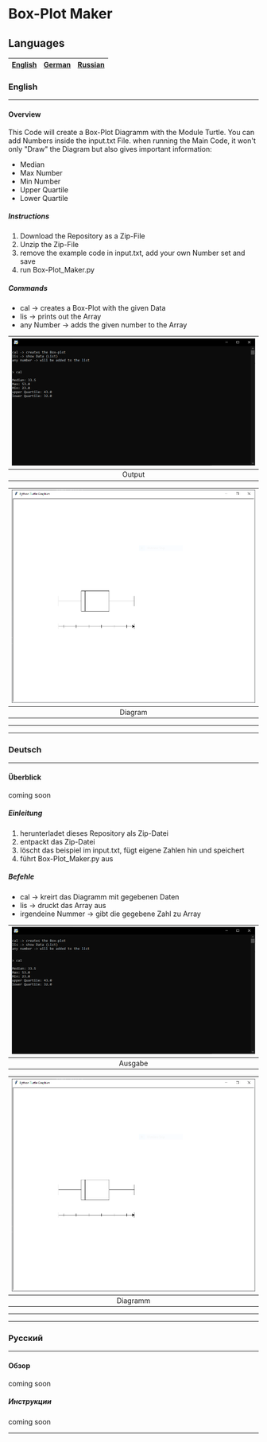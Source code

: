 # Box-Plot Maker

## Languages

|[English](#English)|[German](#Deutsch)|[Russian](#Русский)|
|:--:|:--:|:--:|

### **English**

---

#### **Overview**

This Code will create a Box-Plot Diagramm with the Module Turtle.
You can add Numbers inside the input.txt File.
when running the Main Code, it won't only "Draw" the Diagram but also gives important information:  

* Median
* Max Number
* Min Number
* Upper Quartile
* Lower Quartile

##### **Instructions**

1. Download the Repository as a Zip-File
2. Unzip the Zip-File
3. remove the example code in input.txt, add your own Number set and save
4. run Box-Plot_Maker.py

##### **Commands**

* cal -> creates a Box-Plot with the given Data
* lis -> prints out the Array
* any Number -> adds the given number to the Array

|![Terminal](Pictures/terminal.png)|
|:--:|
|Output|

|![Diagram](Pictures/window.png)|
|:--:|
|Diagram|

---
---

### **Deutsch**

---

#### **Überblick**

coming soon

##### **Einleitung**

1. herunterladet dieses Repository als Zip-Datei
2. entpackt das Zip-Datei
3. löscht das beispiel im input.txt, fügt eigene Zahlen hin und speichert
4. führt Box-Plot_Maker.py aus

##### **Befehle**

* cal -> kreirt das Diagramm mit gegebenen Daten
* lis -> druckt das Array aus
* irgendeine Nummer -> gibt die gegebene Zahl zu Array

|![Terminal](Pictures/terminal.png)|
|:--:|
|Ausgabe|

|![Diagram](Pictures/window.png)|
|:--:|
|Diagramm|

---
---

### **Русский**

---

#### **Обзор**

coming soon

##### **Инструкции**

coming soon

---

